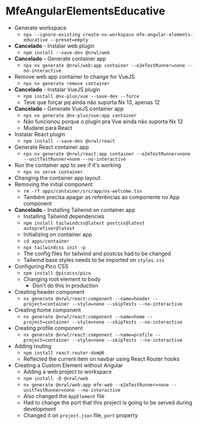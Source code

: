 # MfeAngularElementsEducative

- Generate workspace
  - `npx --ignore-existing create-nx-workspace mfe-angular-elements-educative --preset=empty`
- **Cancelado** - Instalar web plugin
  - `npm install --save-dev @nrwl/web`
- **Cancelado** - Generate container app
  - `npx nx generate @nrwl/web:app container --e2eTestRunner=none --no-interactive`
- Remove web app container to change for VueJS
  - `npx nx generate remove container`
- **Cancelado** - Instalar VueJS plugin
  - `npm install @nx-plus/vue --save-dev --force`
  - Teve que forçar pq ainda não suporta Nx 13, apenas 12
- **Cancelado** - Generate VueJS container app
  - `npx nx generate @nx-plus/vue:app container`
  - Não funcionou porque o plugin pra Vue ainda não suporta Nx 12
  - Mudarei para React
- Instalar React plugin
  - `npm install --save-dev @nrwl/react`
- Generate React container app
  - `npx nx generate @nrwl/react:app container --e2eTestRunner=none --unitTestRunner=none --no-interactive`
- Run the container app to see if it's working
  - `npx nx serve container`
- Changing the container app layout
- Removing the initial component
  - `rm -rf apps/container/src/app/nx-welcome.tsx`
  - Também precisa apagar as referências ao componente no App component
- **Cancelado** - Installing Tailwind on container app
  - Installing Tailwind dependencies
  - `npm install tailwindcss@latest postcss@latest autoprefixer@latest`
  - Initializing on container app
  - `cd apps/container`
  - `npx tailwindcss init -p`
  - The config files for tailwind and postcss had to be changed
  - Tailwind base styles needs to be imported on `styles.css`
- Configuring Pico CSS
  - `npm install @picocss/pico`
  - Changing root element to body
    - Don't do this in production
- Creating header component
  - `nx generate @nrwl/react:component --name=header --project=container --style=none --skipTests --no-interactive`
- Creating home component
  - `nx generate @nrwl/react:component --name=home --project=container --style=none --skipTests --no-interactive`
- Creating profile component
  - `nx generate @nrwl/react:component --name=profile --project=container --style=none --skipTests --no-interactive`
- Adding routing
  - `npm install react-router-dom@6`
  - Reflected the current item on navbar using React Router hooks
- Creating a Custom Element without Angular
  - Adding a web project to workspace
  - `npm install -D @nrwl/web`
  - `nx generate @nrwl/web:app mfe-web --e2eTestRunner=none --unitTestRunner=none --no-interactive`
  - Also changed the `AppElement` file
  - Had to change the port that this project is going to be served during development
  - Changed it on `project.json` file, `port` property
